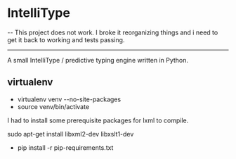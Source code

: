 IntelliType
===========

-- This project does not work. I broke it reorganizing things and i need to get
it back to working and tests passing.


---

A small IntelliType / predictive typing engine written in Python.


virtualenv
----------
* virtualenv venv --no-site-packages
* source venv/bin/activate

I had to install some prerequisite packages for lxml to compile.

sudo apt-get install libxml2-dev libxslt1-dev

* pip install -r pip-requirements.txt
